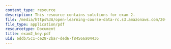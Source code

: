 ```yaml
---
content_type: resource
description: This resource contains solutions for exam 2.
file: /media/https%3A/open-learning-course-data-rc.s3.amazonaws.com/20-180-biological-engineering-programming-spring-2006/6ddb75c1ce282ba7ded6f84566a04436_exam2_key.pdf
file_type: application/pdf
resourcetype: Document
title: exam2_key.pdf
uid: 6ddb75c1-ce28-2ba7-ded6-f84566a04436
---
```

